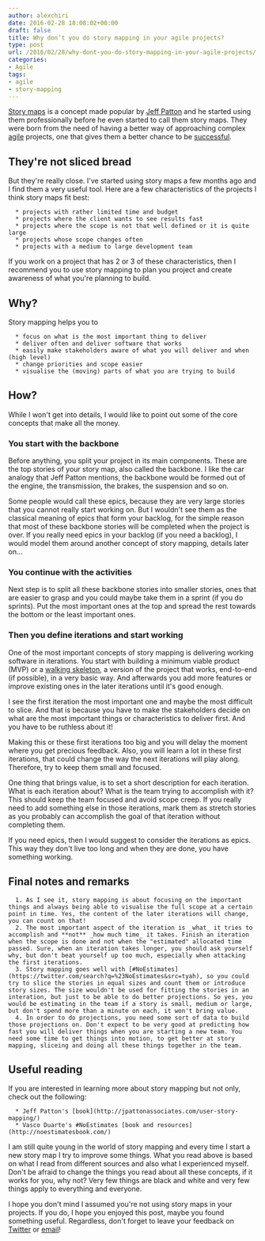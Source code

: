 ```yaml
---
author: alexchiri
date: 2016-02-28 18:08:02+00:00
draft: false
title: Why don’t you do story mapping in your agile projects?
type: post
url: /2016/02/28/why-dont-you-do-story-mapping-in-your-agile-projects/
categories:
- Agile
tags:
- agile
- story-mapping
---
```


[Story maps](http://www.agileproductdesign.com/blog/the_new_backlog.html) is a concept made popular by [Jeff Patton](https://twitter.com/jeffpatton) and he started using them professionally before he even started to call them story maps. They were born from the need of having a better way of approaching complex [agile](http://guide.agilealliance.org/) projects, one that gives them a better chance to be [successful](http://www.infoq.com/articles/standish-chaos-2015).


## They're not sliced bread


But they're really close. I've started using story maps a few months ago and I find them a very useful tool. Here are a few characteristics of the projects I think story maps fit best:



 	  * projects with rather limited time and budget
 	  * projects where the client wants to see results fast
 	  * projects where the scope is not that well defined or it is quite large
 	  * projects whose scope changes often
 	  * projects with a medium to large development team

If you work on a project that has 2 or 3 of these characteristics, then I recommend you to use story mapping to plan you project and create awareness of what you're planning to build.


## Why?


Story mapping helps you to



 	  * focus on what is the most important thing to deliver
 	  * deliver often and deliver software that works
 	  * easily make stakeholders aware of what you will deliver and when (high level)
 	  * change priorities and scope easier
 	  * visualise the (moving) parts of what you are trying to build



## How?


While I won't get into details, I would like to point out some of the core concepts that make all the money.


### You start with the backbone


Before anything, you split your project in its main components. These are the top stories of your story map, also called the backbone. I like the car analogy that Jeff Patton mentions, the backbone would be formed out of the engine, the transmission, the brakes, the suspension and so on.

Some people would call these epics, because they are very large stories that you cannot really start working on. But I wouldn't see them as the classical meaning of epics that form your backlog, for the simple reason that most of these backbone stories will be completed when the project is over. If you really need epics in your backlog (if you need a backlog), I would model them around another concept of story mapping, details later on...


### You continue with the activities


Next step is to split all these backbone stories into smaller stories, ones that are easier to grasp and you could maybe take them in a sprint (if you do sprints). Put the most important ones at the top and spread the rest towards the bottom or the least important ones.


### Then you define iterations and start working


One of the most important concepts of story mapping is delivering working software in iterations. You start with building a minimum viable product (MVP) or a [walking skeleton](http://alistair.cockburn.us/Walking+skeleton), a version of the project that works, end-to-end (if possible), in a very basic way. And afterwards you add more features or improve existing ones in the later iterations until it's good enough.

I see the first iteration the most important one and maybe the most difficult to slice. And that is because you have to make the stakeholders decide on what are the most important things or characteristics to deliver first. And you have to be ruthless about it!

Making this or these first iterations too big and you will delay the moment where you get precious feedback. Also, you will learn a lot in these first iterations, that could change the way the next iterations will play along. Therefore, try to keep them small and focused.

One thing that brings value, is to set a short description for each iteration. What is each iteration about? What is the team trying to accomplish with it? This should keep the team focused and avoid scope creep. If you really need to add something else in those iterations, mark them as stretch stories as you probably can accomplish the goal of that iteration without completing them.

If you need epics, then I would suggest to consider the iterations as epics. This way they don't live too long and when they are done, you have something working.


## Final notes and remarks





 	  1. As I see it, story mapping is about focusing on the important things and always being able to visualise the full scope at a certain point in time. Yes, the content of the later iterations will change, you can count on that!
 	  2. The most important aspect of the iteration is _what_ it tries to accomplish and **not** _how much time_ it takes. Finish an iteration when the scope is done and not when the "estimated" allocated time passed. Sure, when an iteration takes longer, you should ask yourself why, but don't beat yourself up too much, especially when attacking the first iterations.
 	  3. Story mapping goes well with [#NoEstimates](https://twitter.com/search?q=%23NoEstimates&src=tyah), so you could try to slice the stories in equal sizes and count them or introduce story sizes. The size wouldn't be used for fitting the stories in an interation, but just to be able to do better projections. So yes, you would be estimating in the team if a story is small, medium or large, but don't spend more than a minute on each, it won't bring value.
 	  4. In order to do projections, you need some sort of data to build those projections on. Don't expect to be very good at predicting how fast you will deliver things when you are starting a new team. You need some time to get things into motion, to get better at story mapping, sliceing and doing all these things together in the team.



## Useful reading


If you are interested in learning more about story mapping but not only, check out the following:



 	  * Jeff Patton's [book](http://jpattonassociates.com/user-story-mapping/)
 	  * Vasco Duarte's #NoEstimates [book and resources](http://noestimatesbook.com/)

I am still quite young in the world of story mapping and every time I start a new story map I try to improve some things. What you read above is based on what I read from different sources and also what I experienced myself. Don't be afraid to change the things you read about all these concepts, if it works for you, why not? Very few things are black and white and very few things apply to everything and everyone.

I hope you don't mind I assumed you're not using story maps in your projects. If you do, I hope you enjoyed this post, maybe you found something useful. Regardless, don't forget to leave your feedback on [Twitter](https://twitter.com/alexchiri) or [email](mailto:alex@alexchiri.com)!
